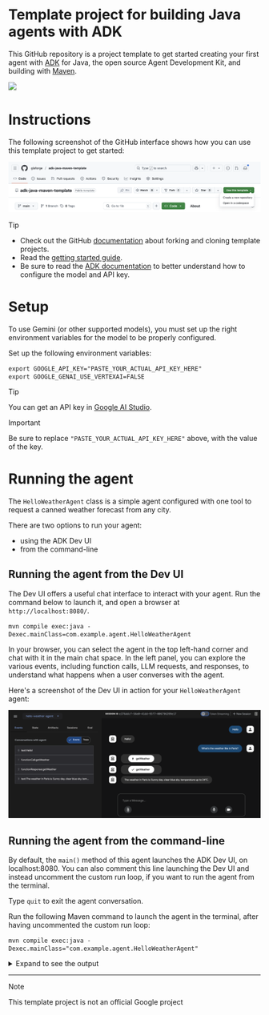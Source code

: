 # Template project for building Java agents with ADK

This GitHub repository is a project template to get started creating your first 
agent with [ADK](https://google.github.io/adk-docs/) for Java, the open source
Agent Development Kit, and building with [Maven](https://maven.apache.org).

![](https://google.github.io/adk-docs/assets/agent-development-kit.png)

# Instructions

The following screenshot of the GitHub interface shows how you can use this template project to get started:

![](use-template.png)

> [!TIP]
> * Check out the GitHub [documentation](https://docs.github.com/en/pull-requests/collaborating-with-pull-requests/working-with-forks/fork-a-repo)
> about forking and cloning template projects.
> * Read the [getting started guide](https://google.github.io/adk-docs/get-started/java/).
> * Be sure to read the [ADK documentation](https://google.github.io/adk-docs/get-started/quickstart/#set-up-the-model) 
> to better understand how to configure the model and API key.

# Setup

To use Gemini (or other supported models), you must set up the right environment variables for the model to be properly configured.

Set up the following environment variables:

```shell
export GOOGLE_API_KEY="PASTE_YOUR_ACTUAL_API_KEY_HERE"
export GOOGLE_GENAI_USE_VERTEXAI=FALSE
```

> [!TIP]
> You can get an API key in [Google AI Studio](https://aistudio.google.com/apikey).

> [!IMPORTANT]
> Be sure to replace `"PASTE_YOUR_ACTUAL_API_KEY_HERE"` above, with the value of the key.

# Running the agent

The `HelloWeatherAgent` class is a simple agent configured with one tool to request a canned weather forecast from any city.

There are two options to run your agent: 
* using the ADK Dev UI
* from the command-line

## Running the agent from the Dev UI

The Dev UI offers a useful chat interface to interact with your agent.
Run the command below to launch it, and open a browser at `http://localhost:8080/`.

```shell
mvn compile exec:java -Dexec.mainClass=com.example.agent.HelloWeatherAgent
```

In your browser, you can select the agent in the top left-hand corner and chat with it in the main chat space.
In the left panel, you can explore the various events, including function calls, LLM requests, and responses,
to understand what happens when a user converses with the agent.

Here's a screenshot of the Dev UI in action for your `HelloWeatherAgent` agent:

![](adk-dev-ui.png)

## Running the agent from the command-line

By default, the `main()` method of this agent launches the ADK Dev UI, on localhost:8080.
You can also comment this line launching the Dev UI and instead uncomment the custom run loop, if you want to run the agent from the terminal.

Type `quit` to exit the agent conversation.

Run the following Maven command to launch the agent in the terminal, after having uncommented the custom run loop:

```shell
mvn compile exec:java -Dexec.mainClass="com.example.agent.HelloWeatherAgent"
```

<details>
<summary>Expand to see the output</summary>

```
[INFO] Scanning for projects...
[INFO] 
[INFO] --------------------< com.example.agent:adk-agents >--------------------
[INFO] Building adk-agents 1.0-SNAPSHOT
[INFO]   from pom.xml
[INFO] --------------------------------[ jar ]---------------------------------
[INFO] 
[INFO] --- resources:3.3.1:resources (default-resources) @ adk-agents ---
[INFO] skip non existing resourceDirectory /Users/glaforge/Projects/adk-java-maven-template/src/main/resources
[INFO] 
[INFO] --- compiler:3.13.0:compile (default-compile) @ adk-agents ---
[INFO] Nothing to compile - all classes are up to date.
[INFO] 
[INFO] --- exec:3.6.1:java (default-cli) @ adk-agents ---

You > What's the weather in Paris?

Agent > The weather in Paris is sunny with a clear blue sky, and the temperature will be up to 24°C.

You > quit
[INFO] ------------------------------------------------------------------------
[INFO] BUILD SUCCESS
[INFO] ------------------------------------------------------------------------
[INFO] Total time:  51.659 s
[INFO] Finished at: 2025-10-12T13:07:47+02:00
[INFO] ------------------------------------------------------------------------
```

</details>

---

> [!NOTE]  
> This template project is not an official Google project 
